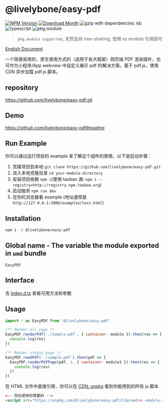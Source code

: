# @livelybone/easy-pdf
[![NPM Version](http://img.shields.io/npm/v/@livelybone/easy-pdf.svg?style=flat-square)](https://www.npmjs.com/package/@livelybone/easy-pdf)
[![Download Month](http://img.shields.io/npm/dm/@livelybone/easy-pdf.svg?style=flat-square)](https://www.npmjs.com/package/@livelybone/easy-pdf)
![gzip with dependencies: kb](https://img.shields.io/badge/gzip--with--dependencies-kb-brightgreen.svg "gzip with dependencies: kb")
![typescript](https://img.shields.io/badge/typescript-supported-blue.svg "typescript")
![pkg.module](https://img.shields.io/badge/pkg.module-supported-blue.svg "pkg.module")

> `pkg.module supported`, 天然支持 tree-shaking, 使用 es module 引用即可

[English Document](./README.md)

一个简便易用的，原生使用方式的（适用于各大框架）网页端 PDF 渲染插件，也可作为小程序/App webview 中自定义展示 pdf 的解决方案。基于 pdf.js，使用 CDN 异步加载 pdf.js 脚本。

## repository
https://github.com/livelybone/easy-pdf.git

## Demo
https://github.com/livelybone/easy-pdf#readme

## Run Example
你可以通过运行项目的 example 来了解这个组件的使用，以下是启动步骤：

1. 克隆项目到本地 `git clone https://github.com/livelybone/easy-pdf.git`
2. 进入本地克隆目录 `cd your-module-directory`
3. 安装项目依赖 `npm i`(使用 taobao 源: `npm i --registry=http://registry.npm.taobao.org`)
4. 启动服务 `npm run dev`
5. 在你的浏览器看 example (地址通常是 `http://127.0.0.1:3000/examples/test.html`)

## Installation
```bash
npm i -S @livelybone/easy-pdf
```

## Global name - The variable the module exported in `umd` bundle
`EasyPDF`

## Interface
去 [index.d.ts](./index.d.ts) 查看可用方法和参数

## Usage
```js
import * as EasyPDF from '@livelybone/easy-pdf'

/** Render all page */
EasyPDF.renderPdf('./sample.pdf', { container: module }).then(res => {
  console.log(res)
})

/** Render single page */
EasyPDF.readPdf('./sample.pdf').then(pdf => {
  EasyPDF.renderPdfPage(pdf, 1, { container: module1 }).then(res => {
    console.log(res)
  })
})
```

在 HTML 文件中直接引用，你可以在 [CDN: unpkg](https://unpkg.com/@livelybone/easy-pdf/lib/umd/) 看到你能用到的所有 js 脚本
```html
<-- 然后使用你需要的 -->
<script src="https://unpkg.com/@livelybone/easy-pdf/lib/umd/<--module-->.js"></script>
```
